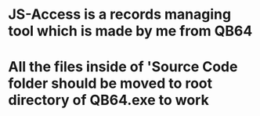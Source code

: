 # JS-Access is a records managing tool which is made by me from QB64
# All the files inside of 'Source Code folder should be moved to root directory of QB64.exe to work
